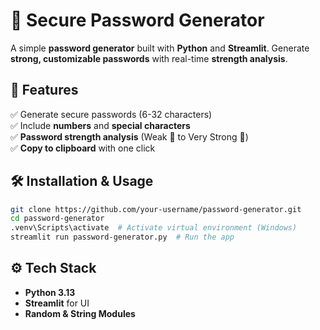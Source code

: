 
# 🔐 Secure Password Generator  

A simple **password generator** built with **Python** and **Streamlit**. Generate **strong, customizable passwords** with real-time **strength analysis**.  

## 🚀 Features  
✅ Generate secure passwords (6-32 characters)  
✅ Include **numbers** and **special characters**  
✅ **Password strength analysis** (Weak 🔴 to Very Strong 💪)  
✅ **Copy to clipboard** with one click  

## 🛠 Installation & Usage  
```bash
git clone https://github.com/your-username/password-generator.git  
cd password-generator  
.venv\Scripts\activate  # Activate virtual environment (Windows)  
streamlit run password-generator.py  # Run the app  
```

## ⚙️ Tech Stack  
- **Python 3.13**  
- **Streamlit** for UI  
- **Random & String Modules**  
